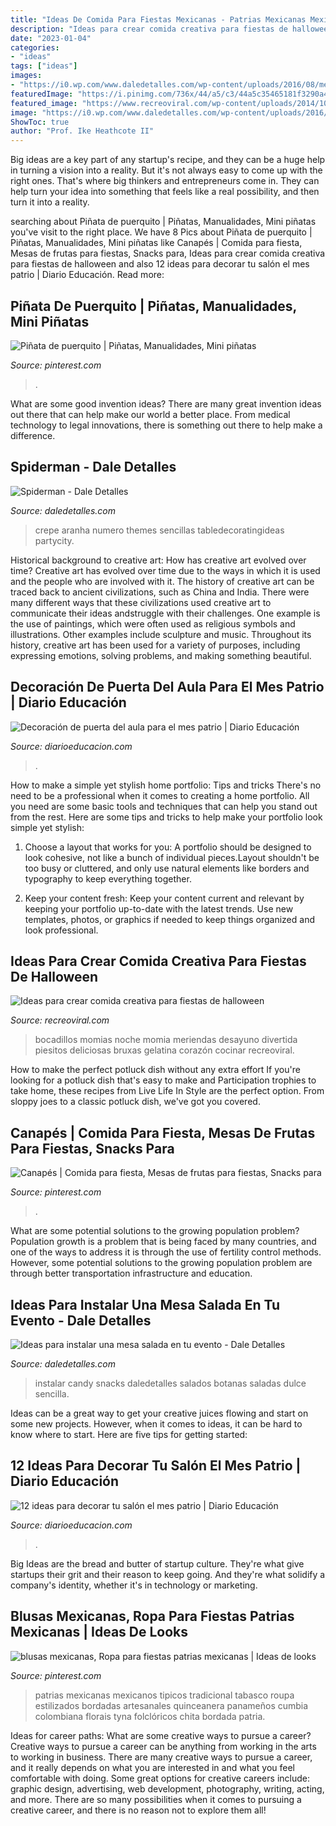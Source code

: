 ```yaml
---
title: "Ideas De Comida Para Fiestas Mexicanas - Patrias Mexicanas Mexicanos Tipicos Tradicional Tabasco Roupa Estilizados Bordadas Artesanales Quinceanera Panameños Cumbia Colombiana Florais Tyna Folclóricos Chita Bordada Patria"
description: "Ideas para crear comida creativa para fiestas de halloween"
date: "2023-01-04"
categories:
- "ideas"
tags: ["ideas"]
images:
- "https://i0.wp.com/www.daledetalles.com/wp-content/uploads/2016/08/mesa-salada11.jpg"
featuredImage: "https://i.pinimg.com/736x/44/a5/c3/44a5c35465181f3290a44433e2f44b16.jpg"
featured_image: "https://www.recreoviral.com/wp-content/uploads/2014/10/sandwich.jpg"
image: "https://i0.wp.com/www.daledetalles.com/wp-content/uploads/2016/02/spiderman6.jpg"
ShowToc: true
author: "Prof. Ike Heathcote II"
---
```



Big ideas are a key part of any startup's recipe, and they can be a huge help in turning a vision into a reality. But it's not always easy to come up with the right ones. That's where big thinkers and entrepreneurs come in. They can help turn your idea into something that feels like a real possibility, and then turn it into a reality.

	

		
searching about Piñata de puerquito | Piñatas, Manualidades, Mini piñatas you've visit to the right place. We have 8 Pics about Piñata de puerquito | Piñatas, Manualidades, Mini piñatas like Canapés | Comida para fiesta, Mesas de frutas para fiestas, Snacks para, Ideas para crear comida creativa para fiestas de halloween and also 12 ideas para decorar tu salón el mes patrio | Diario Educación. Read more:
		
    
## Piñata De Puerquito | Piñatas, Manualidades, Mini Piñatas

<img loading=lazy src="https://i.pinimg.com/736x/83/45/11/83451190e3c992f90ddcdbac69220f22.jpg" onerror="this.onerror=null;this.src='https://tse4.mm.bing.net/th?id=OIP.teKPgWwUACnCjaoYG6joGQHaHa&amp;pid=15.1';" alt="Piñata de puerquito | Piñatas, Manualidades, Mini piñatas">

_Source: pinterest.com_

>. 

	

What are some good invention ideas?
There are many great invention ideas out there that can help make our world a better place. From medical technology to legal innovations, there is something out there to help make a difference.

    
## Spiderman - Dale Detalles

<img loading=lazy src="https://i0.wp.com/www.daledetalles.com/wp-content/uploads/2016/02/spiderman6.jpg" onerror="this.onerror=null;this.src='https://tse3.mm.bing.net/th?id=OIP.W-PoPl0XPCcf3zYvcHlhdwHaDv&amp;pid=15.1';" alt="Spiderman - Dale Detalles">

_Source: daledetalles.com_

>crepe aranha numero themes sencillas tabledecoratingideas partycity. 

	

Historical background to creative art: How has creative art evolved over time?
Creative art has evolved over time due to the ways in which it is used and the people who are involved with it. The history of creative art can be traced back to ancient civilizations, such as China and India. There were many different ways that these civilizations used creative art to communicate their ideas andstruggle with their challenges. One example is the use of paintings, which were often used as religious symbols and illustrations. Other examples include sculpture and music. Throughout its history, creative art has been used for a variety of purposes, including expressing emotions, solving problems, and making something beautiful.

    
## Decoración De Puerta Del Aula Para El Mes Patrio | Diario Educación

<img loading=lazy src="https://diarioeducacion.com/wp-content/uploads/2018/08/puertas-independencia-7.jpg" onerror="this.onerror=null;this.src='https://tse1.mm.bing.net/th?id=OIP.VTyoVhF0yydklbwkJilzOwHaJ4&amp;pid=15.1';" alt="Decoración de puerta del aula para el mes patrio | Diario Educación">

_Source: diarioeducacion.com_

>. 

	

How to make a simple yet stylish home portfolio: Tips and tricks
There's no need to be a professional when it comes to creating a home portfolio. All you need are some basic tools and techniques that can help you stand out from the rest. Here are some tips and tricks to help make your portfolio look simple yet stylish:
1. Choose a layout that works for you: A portfolio should be designed to look cohesive, not like a bunch of individual pieces.Layout shouldn't be too busy or cluttered, and only use natural elements like borders and typography to keep everything together.

2. Keep your content fresh: Keep your content current and relevant by keeping your portfolio up-to-date with the latest trends. Use new templates, photos, or graphics if needed to keep things organized and look professional.


    
## Ideas Para Crear Comida Creativa Para Fiestas De Halloween

<img loading=lazy src="https://www.recreoviral.com/wp-content/uploads/2014/10/sandwich.jpg" onerror="this.onerror=null;this.src='https://tse4.mm.bing.net/th?id=OIP.bj6Y5sBf9aUY2G6OTaTk1gHaF8&amp;pid=15.1';" alt="Ideas para crear comida creativa para fiestas de halloween">

_Source: recreoviral.com_

>bocadillos momias noche momia meriendas desayuno divertida piesitos deliciosas bruxas gelatina corazón cocinar recreoviral. 

	

How to make the perfect potluck dish without any extra effort
If you're looking for a potluck dish that's easy to make and Participation trophies to take home, these recipes from Live Life In Style are the perfect option. From sloppy joes to a classic potluck dish, we've got you covered.

    
## Canapés | Comida Para Fiesta, Mesas De Frutas Para Fiestas, Snacks Para

<img loading=lazy src="https://i.pinimg.com/736x/a0/63/a6/a063a6a8a940a07c698c85fd002c634d--buffets-coffee.jpg" onerror="this.onerror=null;this.src='https://tse1.mm.bing.net/th?id=OIP.db2s5fRHQwBDFE3kpqAZbwHaM2&amp;pid=15.1';" alt="Canapés | Comida para fiesta, Mesas de frutas para fiestas, Snacks para">

_Source: pinterest.com_

>. 

	

What are some potential solutions to the growing population problem?
Population growth is a problem that is being faced by many countries, and one of the ways to address it is through the use of fertility control methods. However, some potential solutions to the growing population problem are through better transportation infrastructure and education.

    
## Ideas Para Instalar Una Mesa Salada En Tu Evento - Dale Detalles

<img loading=lazy src="https://i0.wp.com/www.daledetalles.com/wp-content/uploads/2016/08/mesa-salada11.jpg" onerror="this.onerror=null;this.src='https://tse3.mm.bing.net/th?id=OIP.0s08JGvgWLsVLR8v4yQX6gHaFj&amp;pid=15.1';" alt="Ideas para instalar una mesa salada en tu evento - Dale Detalles">

_Source: daledetalles.com_

>instalar candy snacks daledetalles salados botanas saladas dulce sencilla. 

	

Ideas can be a great way to get your creative juices flowing and start on some new projects. However, when it comes to ideas, it can be hard to know where to start. Here are five tips for getting started: 

    
## 12 Ideas Para Decorar Tu Salón El Mes Patrio | Diario Educación

<img loading=lazy src="https://diarioeducacion.com/wp-content/uploads/2017/08/adorno-mexico-decorar-3-8.jpg" onerror="this.onerror=null;this.src='https://tse3.mm.bing.net/th?id=OIP.9ZwmIaqiENBEAhbxq-551AHaHa&amp;pid=15.1';" alt="12 ideas para decorar tu salón el mes patrio | Diario Educación">

_Source: diarioeducacion.com_

>. 

	

Big Ideas are the bread and butter of startup culture. They're what give startups their grit and their reason to keep going. And they're what solidify a company's identity, whether it's in technology or marketing.

    
## Blusas Mexicanas, Ropa Para Fiestas Patrias Mexicanas | Ideas De Looks

<img loading=lazy src="https://i.pinimg.com/736x/44/a5/c3/44a5c35465181f3290a44433e2f44b16.jpg" onerror="this.onerror=null;this.src='https://tse2.mm.bing.net/th?id=OIP.cg41oiMQXCp_qAns70DEJAHaLH&amp;pid=15.1';" alt="blusas mexicanas, Ropa para fiestas patrias mexicanas | Ideas de looks">

_Source: pinterest.com_

>patrias mexicanas mexicanos tipicos tradicional tabasco roupa estilizados bordadas artesanales quinceanera panameños cumbia colombiana florais tyna folclóricos chita bordada patria. 

	

Ideas for career paths: What are some creative ways to pursue a career?
Creative ways to pursue a career can be anything from working in the arts to working in business. There are many creative ways to pursue a career, and it really depends on what you are interested in and what you feel comfortable with doing. Some great options for creative careers include: graphic design, advertising, web development, photography, writing, acting, and more. There are so many possibilities when it comes to pursuing a creative career, and there is no reason not to explore them all!

